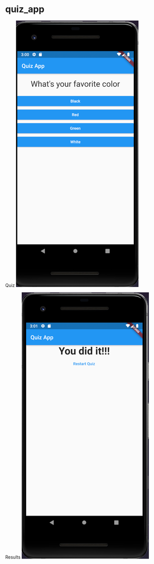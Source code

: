 # quiz_app
Quiz
![alt text](https://github.com/jthomas97/Flutter-Projects/blob/master/Quiz_App/quiz_app/Images/img1.PNG?raw=true)

Results
![alt text](https://github.com/jthomas97/Flutter-Projects/blob/master/Quiz_App/quiz_app/Images/img2.PNG?raw=true)
